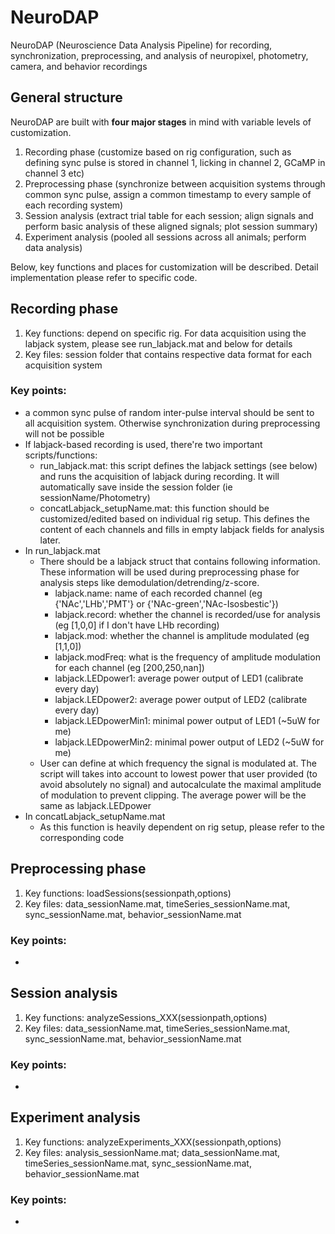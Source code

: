 # NeuroDAP
 NeuroDAP (Neuroscience Data Analysis Pipeline) for recording, synchronization, preprocessing, and analysis of neuropixel, photometry, camera, and behavior recordings

 ## General structure

 NeuroDAP are built with **four major stages** in mind with variable levels of customization. 
 1. Recording phase (customize based on rig configuration, such as defining sync pulse is stored in channel 1, licking in channel 2, GCaMP in channel 3 etc)
 2. Preprocessing phase (synchronize between acquisition systems through common sync pulse, assign a common timestamp to every sample of each recording system)
 3. Session analysis (extract trial table for each session; align signals and perform basic analysis of these aligned signals; plot session summary)
 4. Experiment analysis (pooled all sessions across all animals; perform data analysis)

 Below, key functions and places for customization will be described. Detail implementation please refer to specific code.

 ## Recording phase
 1. Key functions: depend on specific rig. For data acquisition using the labjack system, please see run_labjack.mat and below for details
 2. Key files: session folder that contains respective data format for each acquisition system
 
 ### Key points: 
 - a common sync pulse of random inter-pulse interval should be sent to all acquisition system. Otherwise synchronization during preprocessing will not be possible
 - If labjack-based recording is used, there're two important scripts/functions:
    - run_labjack.mat: this script defines the labjack settings (see below) and runs the acquisition of labjack during recording. It will automatically save inside the session folder (ie sessionName/Photometry)
    - concatLabjack_setupName.mat: this function should be customized/edited based on individual rig setup. This defines the content of each channels and fills in empty labjack fields for analysis later.
 - In run_labjack.mat
    - There should be a labjack struct that contains following information. These information will be used during preprocessing phase for analysis steps like demodulation/detrending/z-score.
        - labjack.name: name of each recorded channel (eg {'NAc','LHb','PMT'} or {'NAc-green','NAc-Isosbestic'})
        - labjack.record: whether the channel is recorded/use for analysis (eg [1,0,0] if I don't have LHb recording)
        - labjack.mod: whether the channel is amplitude modulated (eg [1,1,0])
        - labjack.modFreq: what is the frequency of amplitude modulation for each channel (eg [200,250,nan])
        - labjack.LEDpower1: average power output of LED1 (calibrate every day)
        - labjack.LEDpower2: average power output of LED2 (calibrate every day)
        - labjack.LEDpowerMin1: minimal power output of LED1 (~5uW for me)
        - labjack.LEDpowerMin2: minimal power output of LED2 (~5uW for me)
    - User can define at which frequency the signal is modulated at. The script will takes into account to lowest power that user provided (to avoid absolutely no signal) and autocalculate the maximal amplitude of modulation to prevent clipping. The average power will be the same as labjack.LEDpower
 - In concatLabjack_setupName.mat
    - As this function is heavily dependent on rig setup, please refer to the corresponding code

 ## Preprocessing phase
 1. Key functions: loadSessions(sessionpath,options)
 2. Key files: data_sessionName.mat, timeSeries_sessionName.mat, sync_sessionName.mat, behavior_sessionName.mat

 ### Key points: 
 - 

 ## Session analysis
 1. Key functions: analyzeSessions_XXX(sessionpath,options)
 2. Key files: data_sessionName.mat, timeSeries_sessionName.mat, sync_sessionName.mat, behavior_sessionName.mat
 
 ### Key points: 
 - 

 ## Experiment analysis
 1. Key functions: analyzeExperiments_XXX(sessionpath,options)
 2. Key files: analysis_sessionName.mat; data_sessionName.mat, timeSeries_sessionName.mat, sync_sessionName.mat, behavior_sessionName.mat
 
 ### Key points: 
 - 